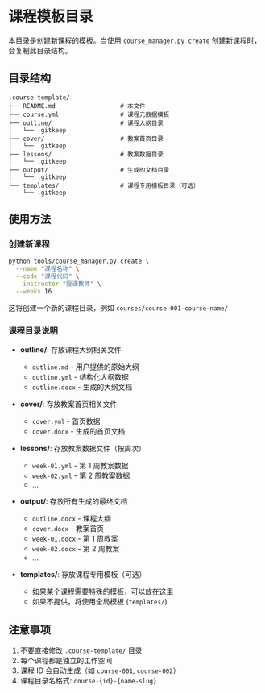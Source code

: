 # 课程模板目录

本目录是创建新课程的模板。当使用 `course_manager.py create` 创建新课程时，会复制此目录结构。

## 目录结构

```
.course-template/
├── README.md                  # 本文件
├── course.yml                 # 课程元数据模板
├── outline/                   # 课程大纲目录
│   └── .gitkeep
├── cover/                     # 教案首页目录
│   └── .gitkeep
├── lessons/                   # 教案数据目录
│   └── .gitkeep
├── output/                    # 生成的文档目录
│   └── .gitkeep
└── templates/                 # 课程专用模板目录（可选）
    └── .gitkeep
```

## 使用方法

### 创建新课程

```bash
python tools/course_manager.py create \
  --name "课程名称" \
  --code "课程代码" \
  --instructor "授课教师" \
  --weeks 16
```

这将创建一个新的课程目录，例如 `courses/course-001-course-name/`

### 课程目录说明

- **outline/**: 存放课程大纲相关文件
  - `outline.md` - 用户提供的原始大纲
  - `outline.yml` - 结构化大纲数据
  - `outline.docx` - 生成的大纲文档

- **cover/**: 存放教案首页相关文件
  - `cover.yml` - 首页数据
  - `cover.docx` - 生成的首页文档

- **lessons/**: 存放教案数据文件（按周次）
  - `week-01.yml` - 第 1 周教案数据
  - `week-02.yml` - 第 2 周教案数据
  - ...

- **output/**: 存放所有生成的最终文档
  - `outline.docx` - 课程大纲
  - `cover.docx` - 教案首页
  - `week-01.docx` - 第 1 周教案
  - `week-02.docx` - 第 2 周教案
  - ...

- **templates/**: 存放课程专用模板（可选）
  - 如果某个课程需要特殊的模板，可以放在这里
  - 如果不提供，将使用全局模板 (`templates/`)

## 注意事项

1. 不要直接修改 `.course-template/` 目录
2. 每个课程都是独立的工作空间
3. 课程 ID 会自动生成（如 `course-001`, `course-002`）
4. 课程目录名格式: `course-{id}-{name-slug}`
